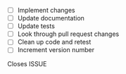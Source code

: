 - [ ] Implement changes
- [ ] Update documentation
- [ ] Update tests
- [ ] Look through pull request changes
- [ ] Clean up code and retest
- [ ] Increment version number

Closes ISSUE